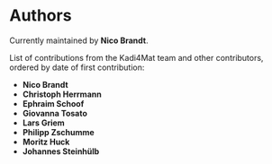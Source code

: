 # Authors

Currently maintained by **Nico Brandt**.

List of contributions from the Kadi4Mat team and other contributors, ordered by
date of first contribution:

* **Nico Brandt**
* **Christoph Herrmann**
* **Ephraim Schoof**
* **Giovanna Tosato**
* **Lars Griem**
* **Philipp Zschumme**
* **Moritz Huck**
* **Johannes Steinhülb**

